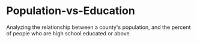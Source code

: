 # Population-vs-Education
Analyzing the relationship between a county's population, and the percent of people who are high school educated or above.

